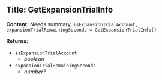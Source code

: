 ## Title: GetExpansionTrialInfo

**Content:**
Needs summary.
`isExpansionTrialAccount, expansionTrialRemainingSeconds = GetExpansionTrialInfo()`

**Returns:**
- `isExpansionTrialAccount`
  - *boolean*
- `expansionTrialRemainingSeconds`
  - *number?*